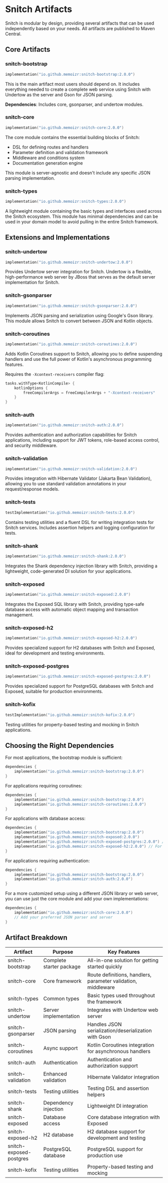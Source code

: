 # Snitch Artifacts

Snitch is modular by design, providing several artifacts that can be used independently based on your needs. All artifacts are published to Maven Central.

## Core Artifacts

### snitch-bootstrap

```kotlin
implementation("io.github.memoizr:snitch-bootstrap:2.0.0")
```

This is the main artifact most users should depend on. It includes everything needed to create a complete web service using Snitch with Undertow as the server and Gson for JSON parsing.

**Dependencies**: Includes core, gsonparser, and undertow modules.

### snitch-core

```kotlin
implementation("io.github.memoizr:snitch-core:2.0.0")
```

The core module contains the essential building blocks of Snitch:
- DSL for defining routes and handlers
- Parameter definition and validation framework
- Middleware and conditions system
- Documentation generation engine

This module is server-agnostic and doesn't include any specific JSON parsing implementation.

### snitch-types

```kotlin
implementation("io.github.memoizr:snitch-types:2.0.0")
```

A lightweight module containing the basic types and interfaces used across the Snitch ecosystem. This module has minimal dependencies and can be used in your domain model to avoid pulling in the entire Snitch framework.

## Extensions and Implementations

### snitch-undertow

```kotlin
implementation("io.github.memoizr:snitch-undertow:2.0.0")
```

Provides Undertow server integration for Snitch. Undertow is a flexible, high-performance web server by JBoss that serves as the default server implementation for Snitch.

### snitch-gsonparser

```kotlin
implementation("io.github.memoizr:snitch-gsonparser:2.0.0")
```

Implements JSON parsing and serialization using Google's Gson library. This module allows Snitch to convert between JSON and Kotlin objects.

### snitch-coroutines

```kotlin
implementation("io.github.memoizr:snitch-coroutines:2.0.0")
```

Adds Kotlin Coroutines support to Snitch, allowing you to define suspending handlers and use the full power of Kotlin's asynchronous programming features.

Requires the `-Xcontext-receivers` compiler flag:

```kotlin
tasks.withType<KotlinCompile> {
    kotlinOptions {
        freeCompilerArgs = freeCompilerArgs + "-Xcontext-receivers"
    }
}
```

### snitch-auth

```kotlin
implementation("io.github.memoizr:snitch-auth:2.0.0")
```

Provides authentication and authorization capabilities for Snitch applications, including support for JWT tokens, role-based access control, and security middleware.

### snitch-validation

```kotlin
implementation("io.github.memoizr:snitch-validation:2.0.0")
```

Provides integration with Hibernate Validator (Jakarta Bean Validation), allowing you to use standard validation annotations in your request/response models.

### snitch-tests

```kotlin
testImplementation("io.github.memoizr:snitch-tests:2.0.0")
```

Contains testing utilities and a fluent DSL for writing integration tests for Snitch services. Includes assertion helpers and logging configuration for tests.

### snitch-shank

```kotlin
implementation("io.github.memoizr:snitch-shank:2.0.0")
```

Integrates the Shank dependency injection library with Snitch, providing a lightweight, code-generated DI solution for your applications.

### snitch-exposed

```kotlin
implementation("io.github.memoizr:snitch-exposed:2.0.0")
```

Integrates the Exposed SQL library with Snitch, providing type-safe database access with automatic object mapping and transaction management.

### snitch-exposed-h2

```kotlin
implementation("io.github.memoizr:snitch-exposed-h2:2.0.0")
```

Provides specialized support for H2 databases with Snitch and Exposed, ideal for development and testing environments.

### snitch-exposed-postgres

```kotlin
implementation("io.github.memoizr:snitch-exposed-postgres:2.0.0")
```

Provides specialized support for PostgreSQL databases with Snitch and Exposed, suitable for production environments.

### snitch-kofix

```kotlin
testImplementation("io.github.memoizr:snitch-kofix:2.0.0")
```

Testing utilities for property-based testing and mocking in Snitch applications.

## Choosing the Right Dependencies

For most applications, the bootstrap module is sufficient:

```kotlin
dependencies {
    implementation("io.github.memoizr:snitch-bootstrap:2.0.0")
}
```

For applications requiring coroutines:

```kotlin
dependencies {
    implementation("io.github.memoizr:snitch-bootstrap:2.0.0")
    implementation("io.github.memoizr:snitch-coroutines:2.0.0")
}
```

For applications with database access:

```kotlin
dependencies {
    implementation("io.github.memoizr:snitch-bootstrap:2.0.0")
    implementation("io.github.memoizr:snitch-exposed:2.0.0")
    implementation("io.github.memoizr:snitch-exposed-postgres:2.0.0") // For production
    implementation("io.github.memoizr:snitch-exposed-h2:2.0.0") // For testing
}
```

For applications requiring authentication:

```kotlin
dependencies {
    implementation("io.github.memoizr:snitch-bootstrap:2.0.0")
    implementation("io.github.memoizr:snitch-auth:2.0.0")
}
```

For a more customized setup using a different JSON library or web server, you can use just the core module and add your own implementations:

```kotlin
dependencies {
    implementation("io.github.memoizr:snitch-core:2.0.0")
    // Add your preferred JSON parser and server
}
```

## Artifact Breakdown

| Artifact | Purpose | Key Features |
|----------|---------|--------------|
| snitch-bootstrap | Complete starter package | All-in-one solution for getting started quickly |
| snitch-core | Core framework | Route definitions, handlers, parameter validation, middleware |
| snitch-types | Common types | Basic types used throughout the framework |
| snitch-undertow | Server implementation | Integrates with Undertow web server |
| snitch-gsonparser | JSON parsing | Handles JSON serialization/deserialization with Gson |
| snitch-coroutines | Async support | Kotlin Coroutines integration for asynchronous handlers |
| snitch-auth | Authentication | Authentication and authorization support |
| snitch-validation | Enhanced validation | Hibernate Validator integration |
| snitch-tests | Testing utilities | Testing DSL and assertion helpers |
| snitch-shank | Dependency injection | Lightweight DI integration |
| snitch-exposed | Database access | Core database integration with Exposed |
| snitch-exposed-h2 | H2 database | H2 database support for development and testing |
| snitch-exposed-postgres | PostgreSQL database | PostgreSQL support for production use |
| snitch-kofix | Testing utilities | Property-based testing and mocking |